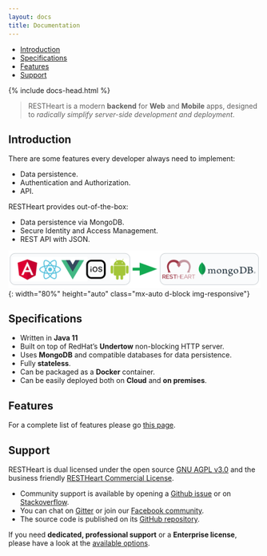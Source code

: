 ```yaml
---
layout: docs
title: Documentation
---
```


<div markdown="1" class="d-none d-xl-block col-xl-2 order-last bd-toc">

-   [Introduction](#introduction)
-   [Specifications](#specifications)
-   [Features](#features)
-   [Support](#support)

</div>

<div markdown="1" class="col-12 col-md-9 col-xl-8 py-md-3 bd-content">

{% include docs-head.html %}

> RESTHeart is a modern **backend** for **Web** and **Mobile** apps, designed to _radically simplify server-side development and deployment_.

## Introduction

There are some features every developer always need to implement:

-   Data persistence.
-   Authentication and Authorization.
-   API.

RESTHeart provides out-of-the-box:

-   Data persistence via MongoDB.
-   Secure Identity and Access Management.
-   REST API with JSON.

![clients](/images/clients.png){: width="80%" height="auto" class="mx-auto d-block img-responsive"}

## Specifications

-   Written in **Java 11**
-   Built on top of RedHat’s **Undertow** non-blocking HTTP server.
-   Uses **MongoDB** and compatible databases for data persistence.
-   Fully **stateless**.
-   Can be packaged as a **Docker** container.
-   Can be easily deployed both on **Cloud** and **on premises**.

## Features

For a complete list of features please go [this page](/features).

## Support

RESTHeart is dual licensed under the open source [GNU AGPL v3.0](https://www.gnu.org/licenses/agpl-3.0.en.html) and the business friendly [RESTHeart Commercial License](https://github.com/SoftInstigate/restheart/blob/master/COMM-LICENSE.txt).

-   Community support is available by opening a [Github issue](https://github.com/SoftInstigate/restheart/issues) or on [Stackoverflow](https://stackoverflow.com/questions/tagged/restheart).
-   You can chat on [Gitter](https://stackoverflow.com/questions/tagged/restheart) or join our [Facebook community](https://stackoverflow.com/questions/tagged/restheart).
-   The source code is published on its [GitHub repository](https://github.com/softInstigate/restheart/).

If you need **dedicated, professional support** or a **Enterprise license**, please have a look at the [available options](/support).

</div>
